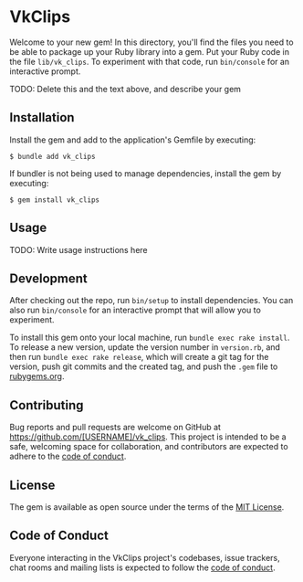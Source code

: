 # VkClips

Welcome to your new gem! In this directory, you'll find the files you need to be able to package up your Ruby library into a gem. Put your Ruby code in the file `lib/vk_clips`. To experiment with that code, run `bin/console` for an interactive prompt.

TODO: Delete this and the text above, and describe your gem

## Installation

Install the gem and add to the application's Gemfile by executing:

    $ bundle add vk_clips

If bundler is not being used to manage dependencies, install the gem by executing:

    $ gem install vk_clips

## Usage

TODO: Write usage instructions here

## Development

After checking out the repo, run `bin/setup` to install dependencies. You can also run `bin/console` for an interactive prompt that will allow you to experiment.

To install this gem onto your local machine, run `bundle exec rake install`. To release a new version, update the version number in `version.rb`, and then run `bundle exec rake release`, which will create a git tag for the version, push git commits and the created tag, and push the `.gem` file to [rubygems.org](https://rubygems.org).

## Contributing

Bug reports and pull requests are welcome on GitHub at https://github.com/[USERNAME]/vk_clips. This project is intended to be a safe, welcoming space for collaboration, and contributors are expected to adhere to the [code of conduct](https://github.com/[USERNAME]/vk_clips/blob/main/CODE_OF_CONDUCT.md).

## License

The gem is available as open source under the terms of the [MIT License](https://opensource.org/licenses/MIT).

## Code of Conduct

Everyone interacting in the VkClips project's codebases, issue trackers, chat rooms and mailing lists is expected to follow the [code of conduct](https://github.com/[USERNAME]/vk_clips/blob/main/CODE_OF_CONDUCT.md).
